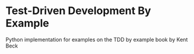 # Test-Driven Development By Example

Python implementation for examples on the TDD by example book by Kent Beck

